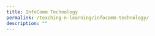 ```yaml
---
title: InfoComm Technology
permalink: /teaching-n-learning/infocomm-technology/
description: ""
---
```

